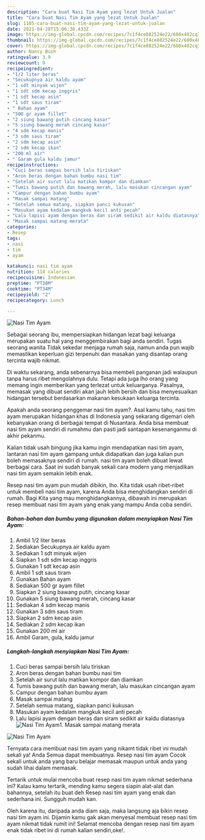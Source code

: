 ```yaml
---
description: "Cara buat Nasi Tim Ayam yang lezat Untuk Jualan"
title: "Cara buat Nasi Tim Ayam yang lezat Untuk Jualan"
slug: 1105-cara-buat-nasi-tim-ayam-yang-lezat-untuk-jualan
date: 2021-04-28T15:06:38.433Z
image: https://img-global.cpcdn.com/recipes/7c1f4ce882524e22/680x482cq70/nasi-tim-ayam-foto-resep-utama.jpg
thumbnail: https://img-global.cpcdn.com/recipes/7c1f4ce882524e22/680x482cq70/nasi-tim-ayam-foto-resep-utama.jpg
cover: https://img-global.cpcdn.com/recipes/7c1f4ce882524e22/680x482cq70/nasi-tim-ayam-foto-resep-utama.jpg
author: Nancy Bush
ratingvalue: 3.9
reviewcount: 9
recipeingredient:
- "1/2 liter beras"
- "Secukupnya air kaldu ayam"
- "1 sdt minyak wijen"
- "1 sdt sdm kecap inggris"
- "1 sdt kecap asin"
- "1 sdt saus tiram"
- " Bahan ayam"
- "500 gr ayam fillet"
- "2 siung bawang putih cincang kasar"
- "5 siung bawang merah cincang kasar"
- "4 sdm kecap manis"
- "3 sdm saus tiram"
- "2 sdm kecap asin"
- "2 sdm kecap ikan"
- "200 ml air"
- " Garam gula kaldu jamur"
recipeinstructions:
- "Cuci beras sampai bersih lalu tiriskan"
- "Aron beras dengan bahan bumbu nasi tim"
- "Setelah air surut lalu matikan kompor dan diamkan"
- "Tumis bawang putih dan bawang merah, lalu masukan cincangan ayam"
- "Campur dengan bahan bumbu ayam"
- "Masak sampai matang"
- "Setelah semua matang, siapkan panci kukusan"
- "Masukan ayam kedalam mangkuk kecil anti pecah"
- "Lalu lapisi ayam dengan beras dan siram sedikit air kaldu diatasnya"
- "Masak sampai matang merata"
categories:
- Resep
tags:
- nasi
- tim
- ayam

katakunci: nasi tim ayam 
nutrition: 114 calories
recipecuisine: Indonesian
preptime: "PT38M"
cooktime: "PT34M"
recipeyield: "2"
recipecategory: Lunch

---
```



![Nasi Tim Ayam](https://img-global.cpcdn.com/recipes/7c1f4ce882524e22/680x482cq70/nasi-tim-ayam-foto-resep-utama.jpg)

Sebagai seorang ibu, mempersiapkan hidangan lezat bagi keluarga merupakan suatu hal yang menggembirakan bagi anda sendiri. Tugas seorang  wanita Tidak sekedar menjaga rumah saja, namun anda pun wajib memastikan keperluan gizi terpenuhi dan masakan yang disantap orang tercinta wajib nikmat.

Di waktu  sekarang, anda sebenarnya bisa membeli panganan jadi walaupun tanpa harus ribet mengolahnya dulu. Tetapi ada juga lho orang yang memang ingin memberikan yang terlezat untuk keluarganya. Pasalnya, memasak yang dibuat sendiri akan jauh lebih bersih dan bisa menyesuaikan hidangan tersebut berdasarkan makanan kesukaan keluarga tercinta. 



Apakah anda seorang penggemar nasi tim ayam?. Asal kamu tahu, nasi tim ayam merupakan hidangan khas di Indonesia yang sekarang digemari oleh kebanyakan orang di berbagai tempat di Nusantara. Anda bisa membuat nasi tim ayam sendiri di rumahmu dan pasti jadi santapan kesenanganmu di akhir pekanmu.

Kalian tidak usah bingung jika kamu ingin mendapatkan nasi tim ayam, lantaran nasi tim ayam gampang untuk didapatkan dan juga kalian pun boleh memasaknya sendiri di rumah. nasi tim ayam boleh dibuat lewat berbagai cara. Saat ini sudah banyak sekali cara modern yang menjadikan nasi tim ayam semakin lebih enak.

Resep nasi tim ayam pun mudah dibikin, lho. Kita tidak usah ribet-ribet untuk membeli nasi tim ayam, karena Anda bisa menghidangkan sendiri di rumah. Bagi Kita yang mau menghidangkannya, dibawah ini merupakan resep membuat nasi tim ayam yang enak yang mampu Anda coba sendiri.

<!--inarticleads1-->

##### Bahan-bahan dan bumbu yang digunakan dalam menyiapkan Nasi Tim Ayam:

1. Ambil 1/2 liter beras
1. Sediakan Secukupnya air kaldu ayam
1. Sediakan 1 sdt minyak wijen
1. Siapkan 1 sdt sdm kecap inggris
1. Gunakan 1 sdt kecap asin
1. Ambil 1 sdt saus tiram
1. Gunakan  Bahan ayam
1. Sediakan 500 gr ayam fillet
1. Siapkan 2 siung bawang putih, cincang kasar
1. Gunakan 5 siung bawang merah, cincang kasar
1. Sediakan 4 sdm kecap manis
1. Gunakan 3 sdm saus tiram
1. Siapkan 2 sdm kecap asin
1. Sediakan 2 sdm kecap ikan
1. Gunakan 200 ml air
1. Ambil  Garam, gula, kaldu jamur




<!--inarticleads2-->

##### Langkah-langkah menyiapkan Nasi Tim Ayam:

1. Cuci beras sampai bersih lalu tiriskan
1. Aron beras dengan bahan bumbu nasi tim
1. Setelah air surut lalu matikan kompor dan diamkan
1. Tumis bawang putih dan bawang merah, lalu masukan cincangan ayam
1. Campur dengan bahan bumbu ayam
1. Masak sampai matang
1. Setelah semua matang, siapkan panci kukusan
1. Masukan ayam kedalam mangkuk kecil anti pecah
1. Lalu lapisi ayam dengan beras dan siram sedikit air kaldu diatasnya
<img src="//assets-global.cpcdn.com/assets/icons/button_play-2c75c40dde080a61004c1f40b05d8f140eaff45d7e9e6481dc71c63d2e7c4909.png" alt="Nasi Tim Ayam">1. Masak sampai matang merata
<img src="//assets-global.cpcdn.com/assets/icons/button_play-2c75c40dde080a61004c1f40b05d8f140eaff45d7e9e6481dc71c63d2e7c4909.png" alt="Nasi Tim Ayam">



Ternyata cara membuat nasi tim ayam yang nikamt tidak ribet ini mudah sekali ya! Anda Semua dapat membuatnya. Resep nasi tim ayam Cocok sekali untuk anda yang baru belajar memasak maupun untuk anda yang sudah lihai dalam memasak.

Tertarik untuk mulai mencoba buat resep nasi tim ayam nikmat sederhana ini? Kalau kamu tertarik, mending kamu segera siapin alat-alat dan bahannya, setelah itu buat deh Resep nasi tim ayam yang enak dan sederhana ini. Sungguh mudah kan. 

Oleh karena itu, daripada anda diam saja, maka langsung aja bikin resep nasi tim ayam ini. Dijamin kamu gak akan menyesal membuat resep nasi tim ayam nikmat tidak rumit ini! Selamat mencoba dengan resep nasi tim ayam enak tidak ribet ini di rumah kalian sendiri,oke!.

